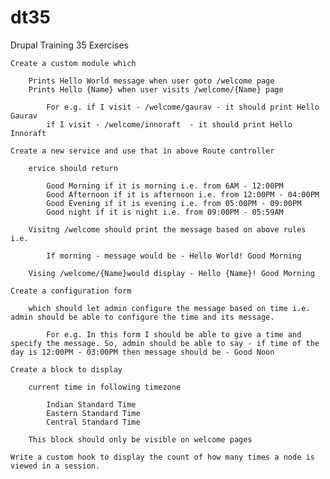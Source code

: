 # dt35
Drupal Training 35
Exercises

    Create a custom module which 

        Prints Hello World message when user goto /welcome page
        Prints Hello {Name} when user visits /welcome/{Name} page

            For e.g. if I visit - /welcome/gaurav - it should print Hello Gaurav
            if I visit - /welcome/innoraft  - it should print Hello Innoraft

    Create a new service and use that in above Route controller

        ervice should return 

            Good Morning if it is morning i.e. from 6AM - 12:00PM
            Good Afternoon if it is afternoon i.e. from 12:00PM - 04:00PM
            Good Evening if it is evening i.e. from 05:00PM - 09:00PM
            Good night if it is night i.e. from 09:00PM - 05:59AM

        Visitng /welcome should print the message based on above rules i.e.

            If morning - message would be - Hello World! Good Morning

        Vising /welcome/{Name}would display - Hello {Name}! Good Morning

    Create a configuration form 

        which should let admin configure the message based on time i.e. admin should be able to configure the time and its message.

            For e.g. In this form I should be able to give a time and specify the message. So, admin should be able to say - if time of the day is 12:00PM - 03:00PM then message should be - Good Noon 

    Create a block to display 

        current time in following timezone

            Indian Standard Time
            Eastern Standard Time
            Central Standard Time

        This block should only be visible on welcome pages

    Write a custom hook to display the count of how many times a node is viewed in a session.
